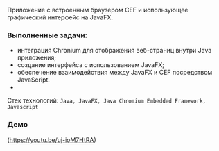 Приложение с встроенным браузером CEF и использующее графический интерфейс на JavaFX.
### Выполненные задачи:
  - интеграция Chronium для отображения веб-страниц внутри Java приложения;
  - создание интерфейса с использованием JavaFX;
  - обеспечение взаимодействия между JavaFX и CEF посредством JavaScript.
  - 
Стек технологий:
```Java, JavaFX, Java Chromium Embedded Framework, Javascript```


### Демо
(https://youtu.be/uj-ioM7HtRA)
